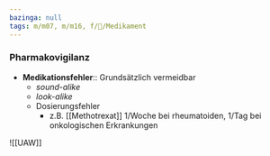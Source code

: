 ```yaml
---
bazinga: null
tags: m/m07, m/m16, f/💊/Medikament
---
```

### Pharmakovigilanz

- **Medikationsfehler**:: Grundsätzlich vermeidbar
	- *sound-alike*
	- *look-alike*
	- Dosierungsfehler
		- z.B. [[Methotrexat]] 1/Woche bei rheumatoiden, 1/Tag bei onkologischen Erkrankungen

![[UAW]]